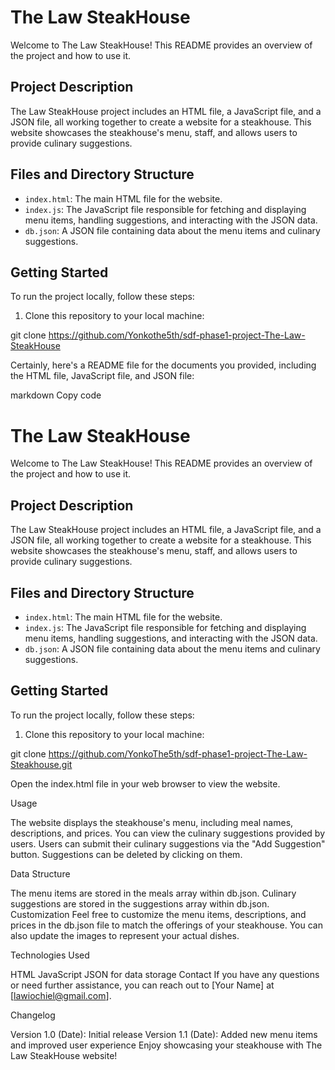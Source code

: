 # The Law SteakHouse

Welcome to The Law SteakHouse! This README provides an overview of the project and how to use it.

## Project Description

The Law SteakHouse project includes an HTML file, a JavaScript file, and a JSON file, all working together to create a website for a steakhouse. This website showcases the steakhouse's menu, staff, and allows users to provide culinary suggestions.

## Files and Directory Structure

- `index.html`: The main HTML file for the website.
- `index.js`: The JavaScript file responsible for fetching and displaying menu items, handling suggestions, and interacting with the JSON data.
- `db.json`: A JSON file containing data about the menu items and culinary suggestions.

## Getting Started

To run the project locally, follow these steps:

1. Clone this repository to your local machine:

git clone https://github.com/Yonkothe5th/sdf-phase1-project-The-Law-SteakHouse

Certainly, here's a README file for the documents you provided, including the HTML file, JavaScript file, and JSON file:

markdown
Copy code
# The Law SteakHouse

Welcome to The Law SteakHouse! This README provides an overview of the project and how to use it.

## Project Description

The Law SteakHouse project includes an HTML file, a JavaScript file, and a JSON file, all working together to create a website for a steakhouse. This website showcases the steakhouse's menu, staff, and allows users to provide culinary suggestions.

## Files and Directory Structure

- `index.html`: The main HTML file for the website.
- `index.js`: The JavaScript file responsible for fetching and displaying menu items, handling suggestions, and interacting with the JSON data.
- `db.json`: A JSON file containing data about the menu items and culinary suggestions.

## Getting Started

To run the project locally, follow these steps:

1. Clone this repository to your local machine:


git clone https://github.com/YonkoThe5th/sdf-phase1-project-The-Law-Steakhouse.git

Open the index.html file in your web browser to view the website.

Usage

The website displays the steakhouse's menu, including meal names, descriptions, and prices.
You can view the culinary suggestions provided by users.
Users can submit their culinary suggestions via the "Add Suggestion" button.
Suggestions can be deleted by clicking on them.

Data Structure

The menu items are stored in the meals array within db.json.
Culinary suggestions are stored in the suggestions array within db.json.
Customization
Feel free to customize the menu items, descriptions, and prices in the db.json file to match the offerings of your steakhouse. You can also update the images to represent your actual dishes.

Technologies Used

HTML
JavaScript
JSON for data storage
Contact
If you have any questions or need further assistance, you can reach out to [Your Name] at [lawiochiel@gmail.com].

Changelog

Version 1.0 (Date): Initial release
Version 1.1 (Date): Added new menu items and improved user experience
Enjoy showcasing your steakhouse with The Law SteakHouse website!

